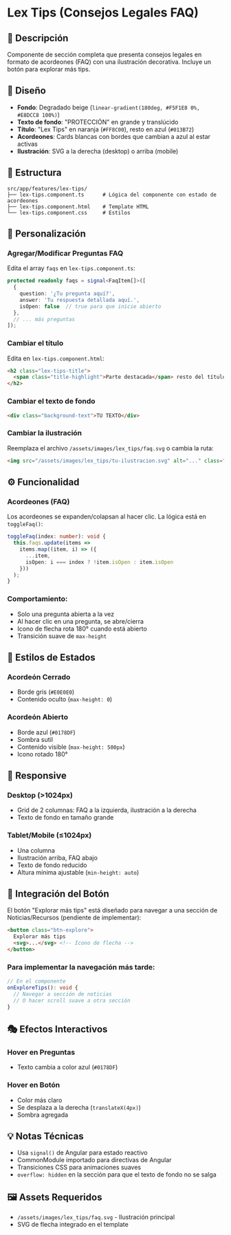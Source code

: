 # Lex Tips (Consejos Legales FAQ)

## 📝 Descripción

Componente de sección completa que presenta consejos legales en formato de acordeones (FAQ) con una ilustración decorativa. Incluye un botón para explorar más tips.

## 🎨 Diseño

- **Fondo**: Degradado beige (`linear-gradient(180deg, #F5F1E8 0%, #E8DCC8 100%)`)
- **Texto de fondo**: "PROTECCIÓN" en grande y translúcido
- **Título**: "Lex Tips" en naranja (`#FF8C00`), resto en azul (`#013B72`)
- **Acordeones**: Cards blancas con bordes que cambian a azul al estar activas
- **Ilustración**: SVG a la derecha (desktop) o arriba (mobile)

## 📂 Estructura

```
src/app/features/lex-tips/
├── lex-tips.component.ts      # Lógica del componente con estado de acordeones
├── lex-tips.component.html    # Template HTML
└── lex-tips.component.css     # Estilos
```

## 🔧 Personalización

### Agregar/Modificar Preguntas FAQ

Edita el array `faqs` en `lex-tips.component.ts`:

```typescript
protected readonly faqs = signal<FaqItem[]>([
  {
    question: '¿Tu pregunta aquí?',
    answer: 'Tu respuesta detallada aquí.',
    isOpen: false  // true para que inicie abierto
  },
  // ... más preguntas
]);
```

### Cambiar el título

Edita en `lex-tips.component.html`:

```html
<h2 class="lex-tips-title">
  <span class="title-highlight">Parte destacada</span> resto del título
</h2>
```

### Cambiar el texto de fondo

```html
<div class="background-text">TU TEXTO</div>
```

### Cambiar la ilustración

Reemplaza el archivo `/assets/images/lex_tips/faq.svg` o cambia la ruta:

```html
<img src="/assets/images/lex_tips/tu-ilustracion.svg" alt="..." class="illustration-img">
```

## ⚙️ Funcionalidad

### Acordeones (FAQ)

Los acordeones se expanden/colapsan al hacer clic. La lógica está en `toggleFaq()`:

```typescript
toggleFaq(index: number): void {
  this.faqs.update(items => 
    items.map((item, i) => ({
      ...item,
      isOpen: i === index ? !item.isOpen : item.isOpen
    }))
  );
}
```

### Comportamiento:
- Solo una pregunta abierta a la vez
- Al hacer clic en una pregunta, se abre/cierra
- Icono de flecha rota 180° cuando está abierto
- Transición suave de `max-height`

## 🎨 Estilos de Estados

### Acordeón Cerrado
- Borde gris (`#E0E0E0`)
- Contenido oculto (`max-height: 0`)

### Acordeón Abierto
- Borde azul (`#0178DF`)
- Sombra sutil
- Contenido visible (`max-height: 500px`)
- Icono rotado 180°

## 📱 Responsive

### Desktop (>1024px)
- Grid de 2 columnas: FAQ a la izquierda, ilustración a la derecha
- Texto de fondo en tamaño grande

### Tablet/Mobile (≤1024px)
- Una columna
- Ilustración arriba, FAQ abajo
- Texto de fondo reducido
- Altura mínima ajustable (`min-height: auto`)

## 🔗 Integración del Botón

El botón "Explorar más tips" está diseñado para navegar a una sección de Noticias/Recursos (pendiente de implementar):

```html
<button class="btn-explore">
  Explorar más tips
  <svg>...</svg> <!-- Icono de flecha -->
</button>
```

### Para implementar la navegación más tarde:

```typescript
// En el componente
onExploreTips(): void {
  // Navegar a sección de noticias
  // O hacer scroll suave a otra sección
}
```

## 🎭 Efectos Interactivos

### Hover en Preguntas
- Texto cambia a color azul (`#0178DF`)

### Hover en Botón
- Color más claro
- Se desplaza a la derecha (`translateX(4px)`)
- Sombra agregada

## 💡 Notas Técnicas

- Usa `signal()` de Angular para estado reactivo
- CommonModule importado para directivas de Angular
- Transiciones CSS para animaciones suaves
- `overflow: hidden` en la sección para que el texto de fondo no se salga

## 🖼️ Assets Requeridos

- `/assets/images/lex_tips/faq.svg` - Ilustración principal
- SVG de flecha integrado en el template


